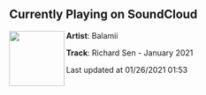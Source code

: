 ## Currently Playing on SoundCloud

[<img align="left" width="100" src="https://i1.sndcdn.com/artworks-lmWt30bhmqjXlzGy-UHpehw-t50x50.jpg">](https://soundcloud.com/balamii/richard-sen-january-2021)

**Artist**: Balamii 

**Track**: Richard Sen - January 2021

Last updated at 01/26/2021 01:53
